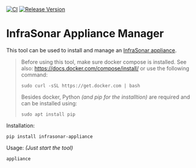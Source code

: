 [![CI](https://github.com/infrasonar/appliance-manager/workflows/CI/badge.svg)](https://github.com/infrasonar/appliance-manager/actions)
[![Release Version](https://img.shields.io/github/release/infrasonar/appliance-manager)](https://github.com/infrasonar/appliance-manager/releases)


# InfraSonar Appliance Manager

This tool can be used to install and manage an [InfraSonar appliance](https://docs.infrasonar.com/collectors/probes/appliance/).

> Before using this tool, make sure docker compose is installed.
> See also: https://docs.docker.com/compose/install/ or use the following command:
>
> `sudo curl -sSL https://get.docker.com | bash`
>
> Besides docker, Python _(and pip for the installtion)_ are required and can be installed using:
>
> `sudo apt install pip`

Installation:

```
pip install infrasonar-appliance
```


Usage: _(Just start the tool)_
```
appliance
```
